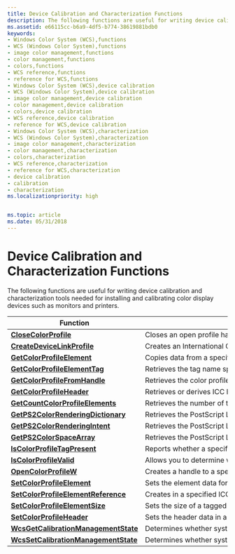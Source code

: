 ```yaml
---
title: Device Calibration and Characterization Functions
description: The following functions are useful for writing device calibration and characterization tools needed for installing and calibrating color display devices such as monitors and printers.
ms.assetid: e66115cc-b6a9-4df5-b774-38619881bdb0
keywords:
- Windows Color System (WCS),functions
- WCS (Windows Color System),functions
- image color management,functions
- color management,functions
- colors,functions
- WCS reference,functions
- reference for WCS,functions
- Windows Color System (WCS),device calibration
- WCS (Windows Color System),device calibration
- image color management,device calibration
- color management,device calibration
- colors,device calibration
- WCS reference,device calibration
- reference for WCS,device calibration
- Windows Color System (WCS),characterization
- WCS (Windows Color System),characterization
- image color management,characterization
- color management,characterization
- colors,characterization
- WCS reference,characterization
- reference for WCS,characterization
- device calibration
- calibration
- characterization
ms.localizationpriority: high


ms.topic: article
ms.date: 05/31/2018
---
```


# Device Calibration and Characterization Functions

The following functions are useful for writing device calibration and characterization tools needed for installing and calibrating color display devices such as monitors and printers.



| Function | Description |
|-|-|
| [**CloseColorProfile**](/windows/win32/api/icm/nf-icm-closecolorprofile) | Closes an open profile handle. |
| [**CreateDeviceLinkProfile**](/windows/win32/api/icm/nf-icm-createdevicelinkprofile) | Creates an International Color Consortium (ICC) *device link profile* from a set of color profiles, using the specified intents. |
| [**GetColorProfileElement**](/windows/win32/api/icm/nf-icm-getcolorprofileelement) | Copies data from a specified tagged profile element of a specified color profile into a buffer. |
| [**GetColorProfileElementTag**](/windows/win32/api/icm/nf-icm-getcolorprofileelementtag) | Retrieves the tag name specified by *dwIndex* in the tag table of a given International Color Consortium (ICC) color profile, where *dwIndex* is a one-based index into that table. |
| [**GetColorProfileFromHandle**](getcolorprofilefromhandle.md)               | Retrieves the color profile contents given a handle to an open color profile.     |
| [**GetColorProfileHeader**](/windows/win32/api/icm/nf-icm-getcolorprofileheader) | Retrieves or derives ICC header structure from either ICC color profile or WCS XML profile. Drivers and applications should assume returning **TRUE** only indicates that a properly structured header is returned. Each tag will still need to be validated independently using either legacy ICM2 APIs or XML schema APIs. |
| [**GetCountColorProfileElements**](/windows/win32/api/icm/nf-icm-getcountcolorprofileelements) | Retrieves the number of tagged elements in a given color profile. |
| [**GetPS2ColorRenderingDictionary**](/windows/win32/api/icm/nf-icm-getps2colorrenderingdictionary) | Retrieves the PostScript Level 2 color rendering dictionary from the specified ICC color profile. |
| [**GetPS2ColorRenderingIntent**](/windows/win32/api/icm/nf-icm-getps2colorrenderingintent) | Retrieves the PostScript Level 2 color [rendering intent](r.md) from an ICC color profile. |
| [**GetPS2ColorSpaceArray**](/windows/win32/api/icm/nf-icm-getps2colorspacearray) | Retrieves the PostScript Level 2 [color space](c.md) array from an ICC color profile. |
| [**IsColorProfileTagPresent**](/windows/win32/api/icm/nf-icm-iscolorprofiletagpresent) | Reports whether a specified International Color Consortium (ICC) tag is present in the specified color profile. |
| [**IsColorProfileValid**](/windows/win32/api/icm/nf-icm-iscolorprofilevalid) | Allows you to determine whether the specified profile is a valid International Color Consortium (ICC) profile, or a valid Windows Color System (WCS) profile handle that can be used for color management. |
| [**OpenColorProfileW**](/windows/win32/api/icm/nf-icm-opencolorprofilew) | Creates a handle to a specified color profile. The handle can then be used in other profile management functions. |
| [**SetColorProfileElement**](/windows/win32/api/icm/nf-icm-setcolorprofileelement) | Sets the element data for a tagged profile element in an ICC color profile. |
| [**SetColorProfileElementReference**](/windows/win32/api/icm/nf-icm-setcolorprofileelementreference) | Creates in a specified ICC color profile a new tag that references the same data as an existing tag. |
| [**SetColorProfileElementSize**](/windows/win32/api/icm/nf-icm-setcolorprofileelementsize) | Sets the size of a tagged element in an ICC color profile. |
| [**SetColorProfileHeader**](/windows/win32/api/icm/nf-icm-setcolorprofileheader) | Sets the header data in a specified ICC color profile. |
| [**WcsGetCalibrationManagementState**](/windows/win32/api/icm/nf-icm-wcsgetcalibrationmanagementstate) | Determines whether system management of the display calibration state is enabled. |
| [**WcsSetCalibrationManagementState**](/windows/win32/api/icm/nf-icm-wcssetcalibrationmanagementstate) | Determines whether system management of the display calibration state is enabled. |



 

 

 




